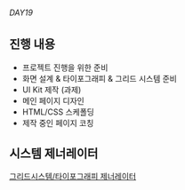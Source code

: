 ###### DAY19

## 진행 내용

- 프로젝트 진행을 위한 준비
- 화면 설계 & 타이포그래피 & 그리드 시스템 준비
- UI Kit 제작 (과제)
- 메인 페이지 디자인
- HTML/CSS 스케폴딩
- 제작 중인 페이지 코칭

## 시스템 제너레이터

[그리드시스템/타이포그래피 제너레이터](https://www.sassmeister.com/gist/67672ba2a9caf1b947800d2be563c60c)